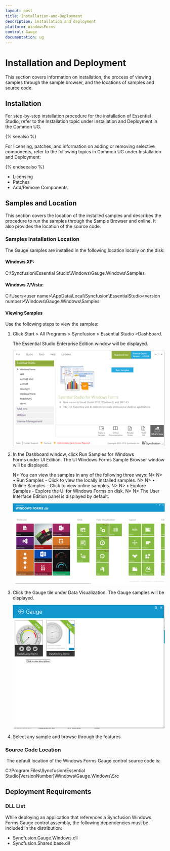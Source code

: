 ```yaml
---
layout: post
title: Installation-and-Deployment
description: installation and deployment
platform: WindowsForms
control: Gauge
documentation: ug
---
```


# Installation and Deployment

This section covers information on installation, the process of viewing samples through the sample browser, and the locations of samples and source code. 

## Installation

For step-by-step installation procedure for the installation of Essential Studio, refer to the Installation topic under Installation and Deployment in the Common UG.

{% seealso %}

For licensing, patches, and information on adding or removing selective components, refer to the following topics in Common UG under Installation and Deployment:

{% endseealso %}

* Licensing
* Patches 
* Add/Remove Components

## Samples and Location


This section covers the location of the installed samples and describes the procedure to run the samples through the Sample Browser and online. It also provides the location of the source code.

### Samples Installation Location

The Gauge samples are installed in the following location locally on the disk:

#### Windows XP:

C:\Syncfusion\Essential Studio<version number>\Windows\Gauge.Windows\Samples

#### Windows 7/Vista:

C:\Users\<user name>\AppData\Local\Syncfusion\EssentialStudio\<version number>\Windows\Gauge.Windows\Samples 

#### Viewing Samples

Use the following steps to view the samples:

1. Click Start > All Programs > Syncfusion > Essential Studio <version number> >Dashboard.

   The Essential Studio Enterprise Edition window will be displayed.

   ![](Installation-and-Deployment_images/Installation-and-Deployment_img1.png)



2. In the Dashboard window, click Run Samples for Windows Forms under UI Edition. The UI Windows Forms Sample Browser window will be displayed.

   N> You can view the samples in any of the following three ways:
   N>
   N> • Run Samples - Click to view the locally installed samples.
   N>
   N> • Online Samples - Click to view online samples.
   N>
   N> • Explore Samples - Explore the UI for Windows Forms on disk.
   N>
   N> The User Interface Edition panel is displayed by default.



   ![](Installation-and-Deployment_images/Installation-and-Deployment_img3.png)





3. Click the Gauge tile under Data Visualization. The Gauge samples will be displayed.



   ![](Installation-and-Deployment_images/Installation-and-Deployment_img4.png)





4. Select any sample and browse through the features. 

### Source Code Location


 The default location of the Windows Forms Gauge control source code is:

C:\Program Files\Syncfusion\Essential Studio\[VersionNumber]\Windows\Gauge.Windows\Src

## Deployment Requirements

### DLL List

While deploying an application that references a Syncfusion Windows Forms Gauge control assembly, the following dependencies must be included in the distribution:

* Syncfusion.Gauge.Windows.dll
* Syncfusion.Shared.base.dll
